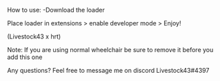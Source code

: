 How to use:
-Download the loader

Place loader in extensions > enable developer mode > Enjoy!


(Livestock43 x hrt)


Note: If you are using normal wheelchair be sure to remove it before you add this one






Any questions? Feel free to message me on discord
Livestock43#4397
